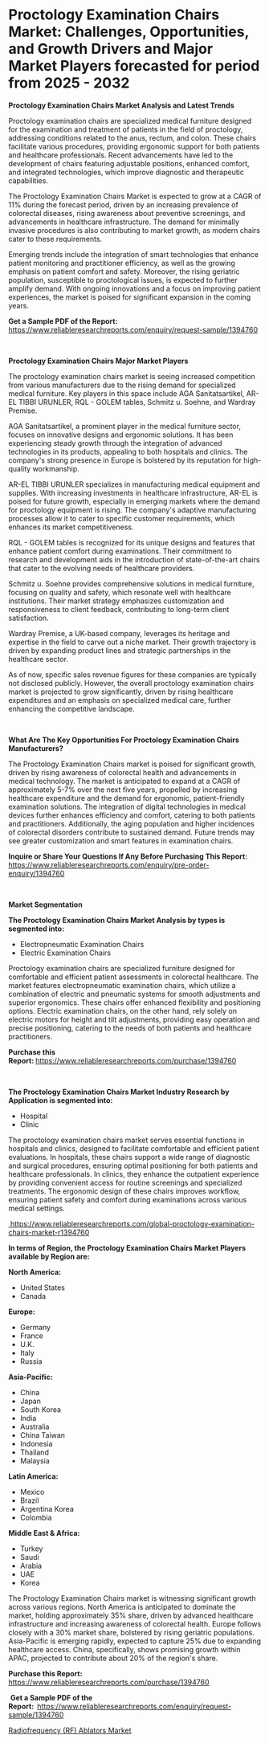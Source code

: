 <p><h1>Proctology Examination Chairs Market: Challenges, Opportunities, and Growth Drivers and Major Market Players forecasted for period from 2025 - 2032</h1></p><p><strong>Proctology Examination Chairs Market Analysis and Latest Trends</strong></p>
<p><p>Proctology examination chairs are specialized medical furniture designed for the examination and treatment of patients in the field of proctology, addressing conditions related to the anus, rectum, and colon. These chairs facilitate various procedures, providing ergonomic support for both patients and healthcare professionals. Recent advancements have led to the development of chairs featuring adjustable positions, enhanced comfort, and integrated technologies, which improve diagnostic and therapeutic capabilities.</p><p>The Proctology Examination Chairs Market is expected to grow at a CAGR of 11% during the forecast period, driven by an increasing prevalence of colorectal diseases, rising awareness about preventive screenings, and advancements in healthcare infrastructure. The demand for minimally invasive procedures is also contributing to market growth, as modern chairs cater to these requirements.</p><p>Emerging trends include the integration of smart technologies that enhance patient monitoring and practitioner efficiency, as well as the growing emphasis on patient comfort and safety. Moreover, the rising geriatric population, susceptible to proctological issues, is expected to further amplify demand. With ongoing innovations and a focus on improving patient experiences, the market is poised for significant expansion in the coming years.</p></p>
<p><strong>Get a Sample PDF of the Report:&nbsp;</strong> <a href="https://www.reliableresearchreports.com/enquiry/request-sample/1394760?utm_campaign=2283&utm_medium=2&utm_source=Github&utm_content=ia&utm_term=22032025&utm_id=proctology-examination-chairs">https://www.reliableresearchreports.com/enquiry/request-sample/1394760</a></p>
<p>&nbsp;</p>
<p><strong>Proctology Examination Chairs Major Market Players</strong></p>
<p><p>The proctology examination chairs market is seeing increased competition from various manufacturers due to the rising demand for specialized medical furniture. Key players in this space include AGA Sanitatsartikel, AR-EL TIBBI URUNLER, RQL - GOLEM tables, Schmitz u. Soehne, and Wardray Premise.</p><p>AGA Sanitatsartikel, a prominent player in the medical furniture sector, focuses on innovative designs and ergonomic solutions. It has been experiencing steady growth through the integration of advanced technologies in its products, appealing to both hospitals and clinics. The company's strong presence in Europe is bolstered by its reputation for high-quality workmanship.</p><p>AR-EL TIBBI URUNLER specializes in manufacturing medical equipment and supplies. With increasing investments in healthcare infrastructure, AR-EL is poised for future growth, especially in emerging markets where the demand for proctology equipment is rising. The company's adaptive manufacturing processes allow it to cater to specific customer requirements, which enhances its market competitiveness.</p><p>RQL - GOLEM tables is recognized for its unique designs and features that enhance patient comfort during examinations. Their commitment to research and development aids in the introduction of state-of-the-art chairs that cater to the evolving needs of healthcare providers.</p><p>Schmitz u. Soehne provides comprehensive solutions in medical furniture, focusing on quality and safety, which resonate well with healthcare institutions. Their market strategy emphasizes customization and responsiveness to client feedback, contributing to long-term client satisfaction.</p><p>Wardray Premise, a UK-based company, leverages its heritage and expertise in the field to carve out a niche market. Their growth trajectory is driven by expanding product lines and strategic partnerships in the healthcare sector.</p><p>As of now, specific sales revenue figures for these companies are typically not disclosed publicly. However, the overall proctology examination chairs market is projected to grow significantly, driven by rising healthcare expenditures and an emphasis on specialized medical care, further enhancing the competitive landscape.</p></p>
<p>&nbsp;</p>
<p><strong>What Are The Key Opportunities For Proctology Examination Chairs Manufacturers?</strong></p>
<p><p>The Proctology Examination Chairs market is poised for significant growth, driven by rising awareness of colorectal health and advancements in medical technology. The market is anticipated to expand at a CAGR of approximately 5-7% over the next five years, propelled by increasing healthcare expenditure and the demand for ergonomic, patient-friendly examination solutions. The integration of digital technologies in medical devices further enhances efficiency and comfort, catering to both patients and practitioners. Additionally, the aging population and higher incidences of colorectal disorders contribute to sustained demand. Future trends may see greater customization and smart features in examination chairs.</p></p>
<p><strong>Inquire or Share Your Questions If Any Before Purchasing This Report:</strong> <a href="https://www.reliableresearchreports.com/enquiry/pre-order-enquiry/1394760?utm_campaign=2283&utm_medium=2&utm_source=Github&utm_content=ia&utm_term=22032025&utm_id=proctology-examination-chairs">https://www.reliableresearchreports.com/enquiry/pre-order-enquiry/1394760</a></p>
<p>&nbsp;</p>
<p><strong>Market Segmentation</strong></p>
<p><strong>The Proctology Examination Chairs Market Analysis by types is segmented into:</strong></p>
<p><ul><li>Electropneumatic Examination Chairs</li><li>Electric Examination Chairs</li></ul></p>
<p><p>Proctology examination chairs are specialized furniture designed for comfortable and efficient patient assessments in colorectal healthcare. The market features electropneumatic examination chairs, which utilize a combination of electric and pneumatic systems for smooth adjustments and superior ergonomics. These chairs offer enhanced flexibility and positioning options. Electric examination chairs, on the other hand, rely solely on electric motors for height and tilt adjustments, providing easy operation and precise positioning, catering to the needs of both patients and healthcare practitioners.</p></p>
<p><strong>Purchase this Report:&nbsp;</strong><a href="https://www.reliableresearchreports.com/purchase/1394760?utm_campaign=2283&utm_medium=2&utm_source=Github&utm_content=ia&utm_term=22032025&utm_id=proctology-examination-chairs">https://www.reliableresearchreports.com/purchase/1394760</a></p>
<p>&nbsp;</p>
<p><strong>The Proctology Examination Chairs Market Industry Research by Application is segmented into:</strong></p>
<p><ul><li>Hospital</li><li>Clinic</li></ul></p>
<p><p>The proctology examination chairs market serves essential functions in hospitals and clinics, designed to facilitate comfortable and efficient patient evaluations. In hospitals, these chairs support a wide range of diagnostic and surgical procedures, ensuring optimal positioning for both patients and healthcare professionals. In clinics, they enhance the outpatient experience by providing convenient access for routine screenings and specialized treatments. The ergonomic design of these chairs improves workflow, ensuring patient safety and comfort during examinations across various medical settings.</p></p>
<p><a href="https://www.reliableresearchreports.com/global-proctology-examination-chairs-market-r1394760?utm_campaign=2283&utm_medium=2&utm_source=Github&utm_content=ia&utm_term=22032025&utm_id=proctology-examination-chairs">&nbsp;https://www.reliableresearchreports.com/global-proctology-examination-chairs-market-r1394760</a></p>
<p><strong>In terms of Region, the Proctology Examination Chairs Market Players available by Region are:</strong></p>
<p>
    <p> <strong> North America: </strong>
        <ul>
            <li>United States</li>
            <li>Canada</li>
        </ul>
        </p> 
    <p> <strong> Europe: </strong>
        <ul>
            <li>Germany</li>
            <li>France</li>
            <li>U.K.</li>
            <li>Italy</li>
            <li>Russia</li>
        </ul>
        </p> 
    <p> <strong> Asia-Pacific: </strong>
        <ul>
            <li>China</li>
            <li>Japan</li>
            <li>South Korea</li>
            <li>India</li>
            <li>Australia</li>
            <li>China Taiwan</li>
            <li>Indonesia</li>
            <li>Thailand</li>
            <li>Malaysia</li>
        </ul>
        </p> 
    <p> <strong> Latin America: </strong>
        <ul>
            <li>Mexico</li>
            <li>Brazil</li>
            <li>Argentina Korea</li>
            <li>Colombia</li>
        </ul>
        </p> 
    <p> <strong> Middle East & Africa: </strong>
        <ul>
            <li>Turkey</li>
            <li>Saudi</li>
            <li>Arabia</li>
            <li>UAE</li>
            <li>Korea</li>
        </ul>
    </p>
    </p>
<p><p>The Proctology Examination Chairs market is witnessing significant growth across various regions. North America is anticipated to dominate the market, holding approximately 35% share, driven by advanced healthcare infrastructure and increasing awareness of colorectal health. Europe follows closely with a 30% market share, bolstered by rising geriatric populations. Asia-Pacific is emerging rapidly, expected to capture 25% due to expanding healthcare access. China, specifically, shows promising growth within APAC, projected to contribute about 20% of the region's share.</p></p>
<p><strong>Purchase this Report: </strong><a href="https://www.reliableresearchreports.com/purchase/1394760?utm_campaign=2283&utm_medium=2&utm_source=Github&utm_content=ia&utm_term=22032025&utm_id=proctology-examination-chairs">https://www.reliableresearchreports.com/purchase/1394760</a></p>
<p>&nbsp;<strong>Get a Sample PDF of the Report:&nbsp;&nbsp;</strong><a href="https://www.reliableresearchreports.com/enquiry/request-sample/1394760?utm_campaign=2283&utm_medium=2&utm_source=Github&utm_content=ia&utm_term=22032025&utm_id=proctology-examination-chairs">https://www.reliableresearchreports.com/enquiry/request-sample/1394760</a></p>
<p><strong></strong></p>
<p><p><a href="https://github.com/comasnickie/Market-Research-Report-List-1/blob/main/radiofrequency-rf-ablators-market.md?utm_campaign=2283&utm_medium=2&utm_source=Github&utm_content=ia&utm_term=22032025&utm_id=proctology-examination-chairs">Radiofrequency (RF) Ablators Market</a></p></p>